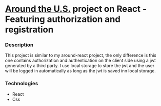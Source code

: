# [Around the U.S.](https://rivershertz.github.io/react-around-auth) project on React - Featuring authorization and registration

### Description

This project is similar to my around-react project, the only difference is this one contains authorization and authentication on the client side using a jwt generated by a third party. I use local storage to store the jwt and the user will be logged in automatically as long as the jwt is saved inn local storage.

### Technologies

- React
- Css
